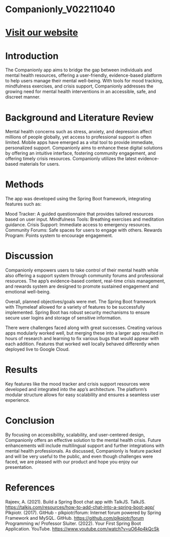 # Companionly_V02211040

# <a href="awesome-chess-447016-v7.wl.r.appspot.com/">Visit our website<a>

# Introduction
The Companionly app aims to bridge the gap between individuals and mental health resources, offering a user-friendly, evidence-based platform to help users manage their mental well-being. With tools for mood tracking, mindfulness exercises, and crisis support, Companionly addresses the growing need for mental health interventions in an accessible, safe, and discreet manner. 


# Background and Literature Review
Mental health concerns such as stress, anxiety, and depression affect millions of people globally, yet access to professional support is often limited. Mobile apps have emerged as a vital tool to provide immediate, personalized support. Companionly aims to enhance these digital solutions by offering an intuitive interface, fostering community engagement, and offering timely crisis resources. Companionly utilizes the latest evidence-based materials for users. 

# Methods
The app was developed using the Spring Boot framework, integrating features such as:

Mood Tracker: A guided questionnaire that provides tailored resources based on user input.
Mindfulness Tools: Breathing exercises and meditation guidance.
Crisis Support: Immediate access to emergency resources.
Community Forums: Safe spaces for users to engage with others.
Rewards Program: Points system to encourage engagement.

# Discussion
Companionly empowers users to take control of their mental health while also offering a support system through community forums and professional resources. The app’s evidence-based content, real-time crisis management, and rewards system are designed to promote sustained engagement and emotional well-being.

Overall, planned objectives/goals were met. The Spring Boot framework with Thymeleaf allowed for a variety of features to be successfully implemented. Spring Boot has robust security mechanisms to ensure secure user logins and storage of sensitive information. 

There were challenges faced along with great successes. Creating various apps modularly worked well, but merging these into a larger app resulted in hours of research and learning to fix various bugs that would appear with each addition. Features that worked well locally behaved differently when deployed live to Google Cloud. 

# Results
Key features like the mood tracker and crisis support resources were developed and integrated into the app’s architecture. The platform’s modular structure allows for easy scalability and ensures a seamless user experience.

# Conclusion
By focusing on accessibility, scalability, and user-centered design, Companionly offers an effective solution to the mental health crisis. Future enhancements will include multilingual support and further integrations with mental health professionals. As discussed, Companionly is feature packed and will be very useful to the public, and even though challenges were faced, we are pleased with our product and hope you enjoy our presentation.  

# References
Rajeev, A. (2021). Build a Spring Boot chat app with TalkJS. TalkJS. https://talkjs.com/resources/how-to-add-chat-into-a-spring-boot-app/
Plkpiotr. (2017). GitHub - plkpiotr/forum: Internet forum powered by Spring Framework and MySQL. GitHub. https://github.com/plkpiotr/forum
Programming w/ Professor Sluiter. (2022). Your First Spring Boot Application. YouTube. https://www.youtube.com/watch?v=uO64p4kQcSk
